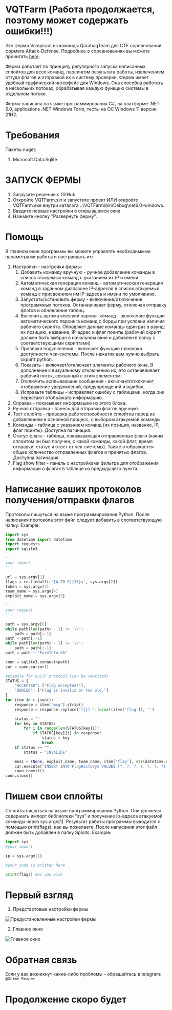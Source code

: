 # VQTFarm (Работа продолжается, поэтому может содержать ошибки!!!)
Это ферма Vampiraut из команды QarabagTeam для CTF соревнований формата Attack-Defense. Подробнее о соревнованиях вы можете прочитать [here](https://ctftime.org/ctf-wtf).

Ферма работает по принципу регулярного запуска написанных сплойтов для всех команд, парсингом результата работы, извлечением оттуда флагов и отправкой их в систему проверки. Ферма имеет удобный графический интерфейс для Windows. Она способна работать в нескольких потоках, обрабатывая каждую функцию системы в отдельном потоке.

Ферма написана на языке программирования C#, на платформе .NET 6.0, applications .NET Windows Form, тесты на ОС Windows 11 версии 21H2.

# Требования
Пакеты nuget:
1. Microsoft.Data.Sqlite

# ЗАПУСК ФЕРМЫ
1. Загрузите решение с GitHub
2. Откройте VQTFarm.sln и запустите проект ИЛИ откройте VQTFarm.exe внутри каталога ..\VQTFarm\bin\Debug\net6.0-windows.
3. Введите первые настройки в открывшемся окне
4. Нажмите кнопку "Развернуть ферму".

# Помощь
В главном окне программы вы можете управлять необходимыми параметрами работы и настраивать их:
1. Настройки - настройки фермы:
   1. Добавить команду вручную - ручное добавление команды в список атакуемых команд с указанием их IP и имени.
   2. Автоматическая генерация команд - автоматическая генерация команд в заданном диапазоне IP-адресов в список атакуемых команд с присвоением им IP-адреса и имени по умолчанию.
   3. Запустить/остановить ферму - включение/отключение программных потоков. Останавливает ферму, отключая отправку флагов и обновление таблиц.
   4. Включить автоматический парсинг команд - включение функции автоматического парсинга команд с борды при условии наличия рабочего скрипта. Обновляет данные команды один раз в раунд: их позицию, название, IP-адрес и флаг поинты.(рабочий скрипт должен быть выбран в начальном окне и добавлен в папку с соответствующими скриптами)
   5. Проверка подключения - включает функцию проверки доступности чек-системы. После нажатия вам нужно выбрать скрипт python.
   6. Показать - включает/отключает элементы рабочего окна. В дополнение к визуальному отключению их, это останавливает рабочий поток, связанный с этим элементом.
   7. Отключить всплывающие сообщения - включает/отключает отображение уведомлений, предупреждений и ошибок.
   8. Исправьте таблицы - исправляет ошибку с таблицами, когда они перестают отображать информацию.
3. Справка - показывает информацию из этого блока.
4. Ручная отправка - панель для отправки флагов вручную.
5. Тест сплойта - проверка работоспособности сплойтов перед их добавлением в основной процесс, с выбором атакуемой команды.
6. Команды - таблица с указанием команд (их позиция, название, IP, флаг поинты). Доступна пагинация.
7. Статус флага - таблица, показывающая отправленные флаги (каким сплоитом он был получен, с какой команды, какой флаг, время отправки, статус и ответ от чек-системы). Также отображается общее количество отправленных флагов и принятых флагов. Доступна пагинация.
8. Flag show filter - панель с настройками фильтра для отображения информации о флагах в таблице из предыдущего пункта.
   
# Написание ваших протоколов получения/отправки флагов
Протоколы пишуться на языке программирования Python. После написания протокола этот файл следует добавить в соответствующую папку.
Example:
```Python
import sys
from datetime import datetime
import requests
import sqlite3

'''
your import
'''

url = sys.argv[1]
flags = re.findall(r'[A-Z0-9]{31}=', sys.argv[2])
token = sys.argv[3]
team_name = sys.argv[4]
exploit_name = sys.argv[5]

'''
your request
'''

path = sys.argv[0]
while path[len(path) - 1] != '\\':
    path = path[:-1]
path = path[:-1]
while path[len(path) - 1] != '\\':
    path = path[:-1]
path = path + "FarmInfo.db"

conn = sqlite3.connect(path)
cur = conn.cursor()

#example for RuCTF protocol (can be rewrited)
STATUS = {
    "ACCEPTED": ["Flag accepted!"],
    "DENIED": ["Flag is invalid or too old."]
}
for item in r.json():
    response = item['msg'].strip()
    response = response.replace('[{}] '.format(item['flag']), '')

    status = ""
    for key in STATUS:
        for i in range(len(STATUS[key])):
            if STATUS[key][i] in response:
                status = key
                break
    if status == "":
        status = "INVALIDE"

    mess = (None, exploit_name, team_name, item['flag'], str(datetime.now()), status, response)
    cur.execute("INSERT INTO FlagHistorys VALUES (?, ?, ?, ?, ?, ?, ?);", mess)
    conn.commit()
conn.close()
```

# Пишем свои сплойты
Сплойты пишуться на языке программирования Python. Они должены содержать импорт библиотеки "sys" и получение ip-адреса атакуемой команды через sys.argv[1]. Результат работы программы выводится с помощью print(flags), как вы пожелаете. После написания этот файл должен быть добавлен в папку Sploits.
Example:
```Python
import sys
#your import

ip = sys.argv[1]

#your code is written here

print(flags) #as you wish
```

# Первый взгляд
1. Предстартовые настройки фермы

![Предустановленные настройки фермы](https://github.com/Vampiraut/VQTFarm/assets/99714655/2b47c59f-b87a-4122-a02e-8e142723f7ce )


2. Главное окно

![Главное окно](https://github.com/Vampiraut/VQTFarm/assets/99714655/5fdce812-7815-4332-91d8-c516bfb84b88 )


# Обратная связь
Если у вас возникнут какие-либо проблемы - обращайтесь в telegram: `@Grime_Reaper`

# Продолжение скоро будет

